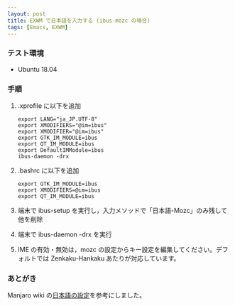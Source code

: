 ```yaml
---
layout: post
title: EXWM で日本語を入力する (ibus-mozc の場合)
tags: [Emacs, EXWM]
---
```


### テスト環境

-   Ubuntu 18.04


### 手順

1.  .xprofile に以下を追加
    
        export LANG="ja_JP.UTF-8"
        export XMODIFIERS="@im=ibus"
        export XMODIFIER="@im=ibus"
        export GTK_IM_MODULE=ibus
        export QT_IM_MODULE=ibus
        export DefaultIMModule=ibus
        ibus-daemon -drx
2.  .bashrc に以下を追加
    
        export GTK_IM_MODULE=ibus
        export XMODIFIERS=@im=ibus
        export QT_IM_MODULE=ibus
3.  端末で ibus-setup を実行し，入力メソッドで「日本語-Mozc」のみ残して他を削除
4.  端末で ibus-daemon -drx を実行
5.  IME の有効・無効は，mozc の設定からキー設定を編集してください。デフォルトでは Zenkaku-Hankaku あたりが対応しています。


### あとがき

Manjaro wiki の[日本語の設定](https://wiki.manjaro.org/index.php?title%3D%E6%97%A5%E6%9C%AC%E8%AA%9E%E3%81%AE%E8%A8%AD%E5%AE%9A)を参考にしました。

